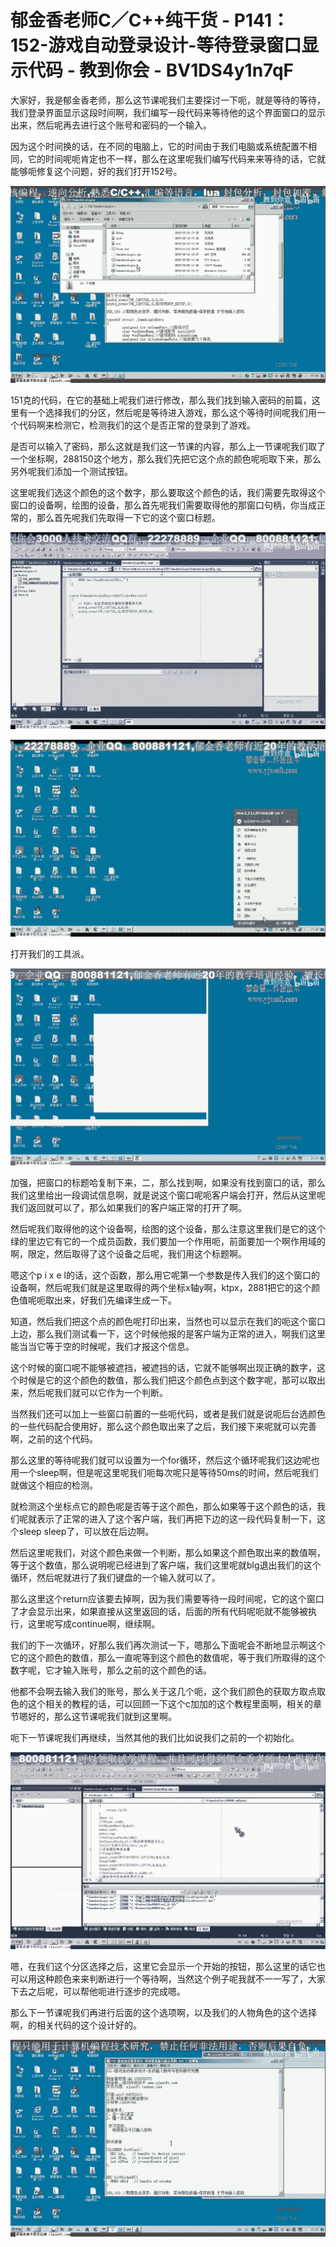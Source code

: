 # 郁金香老师C／C++纯干货 - P141：152-游戏自动登录设计-等待登录窗口显示代码 - 教到你会 - BV1DS4y1n7qF

大家好，我是郁金香老师，那么这节课呢我们主要探讨一下呃，就是等待的等待，我们登录界面显示这段时间啊，我们编写一段代码来等待他的这个界面窗口的显示出来，然后呢再去进行这个账号和密码的一个输入。

因为这个时间换的话，在不同的电脑上，它的时间由于我们电脑或系统配置不相同，它的时间呢呃肯定也不一样，那么在这里呢我们编写代码来来等待的话，它就能够呃修复这个问题，好的我们打开152号。



![](img/5202555ef42d1ffc982f5e837a2fd342_1.png)

151克的代码，在它的基础上呢我们进行修改，那么我们找到输入密码的前篇，这里有一个选择我们的分区，然后呢是等待进入游戏，那么这个等待时间呢我们用一个代码啊来检测它，检测我们的这个是否正常的登录到了游戏。

是否可以输入了密码，那么这就是我们这一节课的内容，那么上一节课呢我们取了一个坐标啊，288150这个地方，那么我们先把它这个点的颜色呢呃取下来，那么另外呢我们添加一个测试按钮。

这里呢我们选这个颜色的这个数字，那么要取这个颜色的话，我们需要先取得这个窗口的设备啊，绘图的设备，那么首先呢我们需要取得他的那窗口句柄，你当成正常的，那么首先呢我们先取得一下它的这个窗口标题。



![](img/5202555ef42d1ffc982f5e837a2fd342_3.png)

![](img/5202555ef42d1ffc982f5e837a2fd342_4.png)

打开我们的工具派。

![](img/5202555ef42d1ffc982f5e837a2fd342_6.png)

加强，把窗口的标题哈复制下来，二，那么找到啊，如果没有找到窗口的话，那么我们这里给出一段调试信息啊，就是说这个窗口呢呃客户端会打开，然后从这里呢我们返回就可以了，那么如果我们的客户端正常的打开了啊。

然后呢我们取得他的这个设备啊，绘图的这个设备，那么注意这里我们是它的这个绿的里边它有它的一个成员函数，我们要加一个作用呃，前面要加一个啊作用域的啊，限定，然后取得了这个设备之后呢，我们用这个标题啊。

嗯这个p i x e l的话，这个函数，那么用它呢第一个参数是传入我们的这个窗口的设备啊，然后呢我们就是这里取得的两个坐标x轴y啊，ktpx，2881把它的这个颜色值呢呃取出来，好我们先编译生成一下。

知道，然后我们把这个点的颜色呢打印出来，当然也可以显示在我们的呃这个窗口上边，那么我们测试看一下，这个时候他报的是客户端为正常的进入，啊我们这里能当当它等于空的时候呢，我们才报这个信息。

这个时候的窗口呢不能够被遮挡，被遮挡的话，它就不能够啊出现正确的数字，这个时候是它的这个颜色的数值，那么我们把这个颜色点到这个数字呢，那可以取出来，然后呢我们就可以它作为一个判断。

当然我们还可以加上一些窗口前置的一些呃代码，或者是我们就是说呃后台选颜色的一些代码配合使用好，那么这个颜色取出来了之后，我们接下来呢就可以完善啊，之前的这个代码。

那么这里的等待呢我们就可以设置为一个for循环，然后这个循环呢我们这边呢也用一个sleep啊，但是呢这里呢我们呃每次呢只是等待50ms的时间，然后呢我们就做这个相应的检测。

就检测这个坐标点它的颜色呢是否等于这个颜色，那么如果等于这个颜色的话，我们呢就表示了正常的进入了这个客户端，我们再把下边的这一段代码复制一下，这个sleep sleep了，可以放在后边啊。

然后这里呢我们，对这个颜色来做一个判断，那么如果这个颜色取出来的数值啊，等于这个数值，那么说明呢已经进到了客户端，我们这里呢就blg退出我们的这个循环，然后呢就进行了我们键盘的一个输入就可以了。

那么这里这个return应该要去掉啊，因为我们需要等待一段时间呢，它的这个窗口了才会显示出来，如果直接从这里返回的话，后面的所有代码呢呃就不能够被执行，这里呢写成continue啊，继续啊。

我们的下一次循环，好那么我们再次测试一下，嗯那么下面呢会不断地显示啊这个它的这个颜色的数值，那么一直呢等到这个颜色的数值呢，等于我们所取得的这个数字呢，它才输入账号，那么之前的这个颜色的话。

他都不会啊去输入我们的账号，那么关于这几个呃，这个我们颜色的获取方取点取色的这个相关的教程的话，可以回顾一下这个c加加的这个教程里面啊，相关的章节嗯好的，那么这节课呢我们就到这里啊。

呃下一节课呢我们再继续，当然其他的我们比如说我们之前的一个初始化。

![](img/5202555ef42d1ffc982f5e837a2fd342_8.png)

嗯，在我们这个分区选择之后，这里它会显示一个开始的按钮，那么这里的话它也可以用这种颜色来来判断进行一个等待啊，当然这个例子呢我就不一一写了，大家下去之后呢，可以帮他呃进行逐步的完成嗯。

那么下一节课呢我们再进行后面的这个选项啊，以及我们的人物角色的这个选择啊，的相关代码的这个设计好的。

![](img/5202555ef42d1ffc982f5e837a2fd342_10.png)